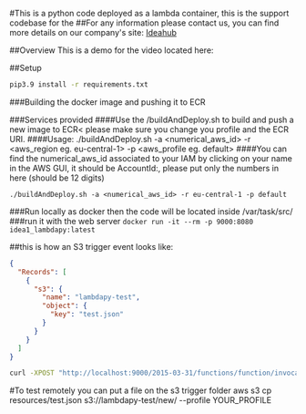 #This is a python code deployed as a lambda container, this is the support codebase for the 
##For any information please contact us, you can find more details on our company's site: [Ideahub](https://www.ideahub.ro/#/home)


##Overview
This is a demo for the video located here:

##Setup 
```bash
pip3.9 install -r requirements.txt
```

###Building the docker image and pushing it to ECR


###Services provided
####Use the /buildAndDeploy.sh to build and push a new image to ECR< please make sure you change you profile and the ECR URI. 
####Usage: ./buildAndDeploy.sh -a <numerical_aws_id> -r <aws_region eg. eu-central-1> -p <aws_profile eg. default>
####You can find the numerical_aws_id associated to your IAM by clicking on your name in the AWS GUI, it should be AccountId:, please put only the numbers in here (should be 12 digits)

```shell
./buildAndDeploy.sh -a <numerical_aws_id> -r eu-central-1 -p default
```



###Run locally as docker then the code will be located inside  /var/task/src/
###run it with the web server
`docker run -it --rm -p 9000:8080 idea1_lambdapy:latest`

##this is how an S3 trigger event looks like:
```json
{
  "Records": [
    {
      "s3": {
        "name": "lambdapy-test",
        "object": {
          "key": "test.json"
        }
      }
    }
  ]
}
```


```bash
curl -XPOST "http://localhost:9000/2015-03-31/functions/function/invocations"      -d  '{"Records":[{"s3":{"name":"lambdapy-test","object":{"key":"test.json"}}}]}'
```

#To test remotely you can put a file on the s3 trigger folder
aws s3 cp resources/test.json s3://lambdapy-test/new/ --profile YOUR_PROFILE
